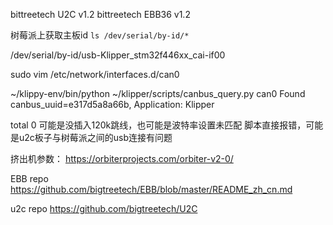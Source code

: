 bittreetech U2C v1.2
bittreetech EBB36 v1.2


树莓派上获取主板id `ls /dev/serial/by-id/*`

/dev/serial/by-id/usb-Klipper_stm32f446xx_cai-if00

sudo vim /etc/network/interfaces.d/can0

~/klippy-env/bin/python ~/klipper/scripts/canbus_query.py can0
Found canbus_uuid=e317d5a8a66b, Application: Klipper

total 0 可能是没插入120k跳线，也可能是波特率设置未匹配
脚本直接报错，可能是u2c板子与树莓派之间的usb连接有问题

挤出机参数：
https://orbiterprojects.com/orbiter-v2-0/

EBB repo
https://github.com/bigtreetech/EBB/blob/master/README_zh_cn.md

u2c repo
https://github.com/bigtreetech/U2C